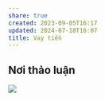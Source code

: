 ```yaml
---
share: true
created: 2023-09-05T16:17
updated: 2024-07-18T16:07
title: Vay tiền
---
```

## Nơi thảo luận
![](https://i.imgur.com/OtW4epu.png)